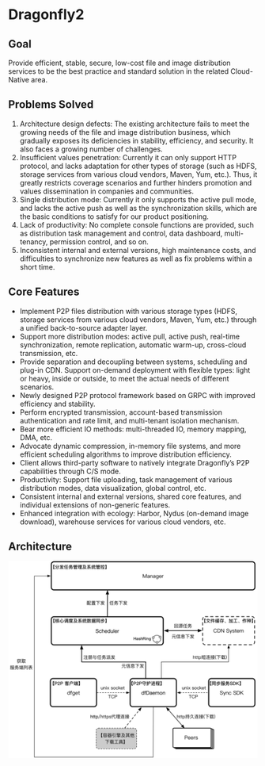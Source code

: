 # Dragonfly2
## Goal
Provide efficient, stable, secure, low-cost file and image distribution services to be the best practice and standard solution in the related Cloud-Native area.

## Problems Solved
1. Architecture design defects: The existing architecture fails to meet the growing needs of the file and image distribution business, which gradually exposes its deficiencies in stability, efficiency, and security. It also faces a growing number of challenges.
2. Insufficient values penetration: Currently it can only support HTTP protocol, and lacks adaptation for other types of storage (such as HDFS, storage services from various cloud vendors, Maven, Yum, etc.). Thus, it greatly restricts coverage scenarios and further hinders promotion and values dissemination in companies and communities.
3. Single distribution mode: Currently it only supports the active pull mode, and lacks the active push as well as the synchronization skills, which are the basic conditions to satisfy for our product positioning.
4. Lack of productivity: No complete console functions are provided, such as distribution task management and control, data dashboard, multi-tenancy, permission control, and so on.
5. Inconsistent internal and external versions, high maintenance costs, and difficulties to synchronize new features as well as fix problems within a short time.

## Core Features

+ Implement P2P files distribution with various storage types (HDFS, storage services from various cloud vendors, Maven, Yum, etc.) through a unified back-to-source adapter layer.
+ Support more distribution modes: active pull, active push, real-time synchronization, remote replication, automatic warm-up, cross-cloud transmission, etc.
+ Provide separation and decoupling between systems, scheduling and plug-in CDN. Support on-demand deployment with flexible types: light or heavy, inside or outside, to meet the actual needs of different scenarios.
+ Newly designed P2P protocol framework based on GRPC with improved efficiency and stability.
+ Perform encrypted transmission, account-based transmission authentication and rate limit, and multi-tenant isolation mechanism.
+ Bear more efficient IO methods: multi-threaded IO, memory mapping, DMA, etc.
+ Advocate dynamic compression, in-memory file systems, and more efficient scheduling algorithms to improve distribution efficiency.
+ Client allows third-party software to natively integrate Dragonfly’s P2P capabilities through C/S mode.
+ Productivity: Support file uploading, task management of various distribution modes, data visualization, global control, etc.
+ Consistent internal and external versions, shared core features, and individual extensions of non-generic features.
+ Enhanced integration with ecology: Harbor, Nydus (on-demand image download), warehouse services for various cloud vendors, etc.
## Architecture
![](../tech-arch.png)


